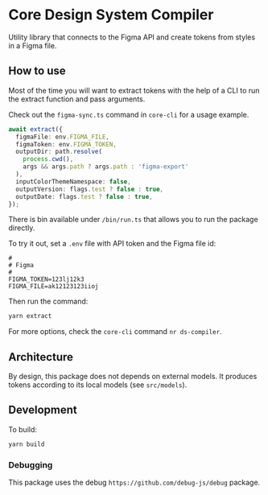 # Core Design System Compiler

Utility library that connects to the Figma API and create tokens from styles in
a Figma file.

## How to use

Most of the time you will want to extract tokens with the help of a CLI to run
the extract function and pass arguments.

Check out the `figma-sync.ts` command in `core-cli` for a usage example.

```ts
await extract({
  figmaFile: env.FIGMA_FILE,
  figmaToken: env.FIGMA_TOKEN,
  outputDir: path.resolve(
    process.cwd(),
    args && args.path ? args.path : 'figma-export'
  ),
  inputColorThemeNamespace: false,
  outputVersion: flags.test ? false : true,
  outputDate: flags.test ? false : true,
});
```

There is bin available under `/bin/run.ts` that allows you to run the package
directly.

To try it out, set a `.env` file with API token and the Figma file id:

```env
#
# Figma
#
FIGMA_TOKEN=123lj12k3
FIGMA_FILE=ak12123123iioj
```

Then run the command:

```bash
yarn extract
```

For more options, check the `core-cli` command `nr ds-compiler`.

## Architecture

By design, this package does not depends on external models. It produces tokens
according to its local models (see `src/models`).

## Development

To build:

```bash
yarn build
```

### Debugging

This package uses the debug `https://github.com/debug-js/debug` package.
